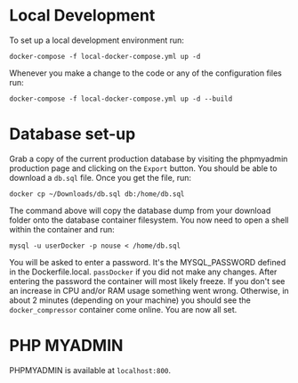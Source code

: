 # Local Development

To set up a local development environment run:

```
docker-compose -f local-docker-compose.yml up -d
```

Whenever you make a change to the code or any of the configuration files run:

```
docker-compose -f local-docker-compose.yml up -d --build
```

# Database set-up

Grab a copy of the current production database by visiting the phpmyadmin production page and clicking on the `Export` button. You should be able to download a `db.sql` file. Once you get the file, run:

```
docker cp ~/Downloads/db.sql db:/home/db.sql
```

The command above will copy the database dump from your download folder onto the database container filesystem.
You now need to open a shell within the container and run:

```
mysql -u userDocker -p nouse < /home/db.sql
```

You will be asked to enter a password. It's the MYSQL_PASSWORD defined in the Dockerfile.local. `passDocker` if you did not make any changes. After entering the password the container will most likely freeze. If you don't see an increase in CPU and/or RAM usage something went wrong. Otherwise, in about 2 minutes (depending on your machine) you should see the `docker_compressor` container come online. You are now all set.

# PHP MYADMIN

PHPMYADMIN is available at `localhost:800`.
